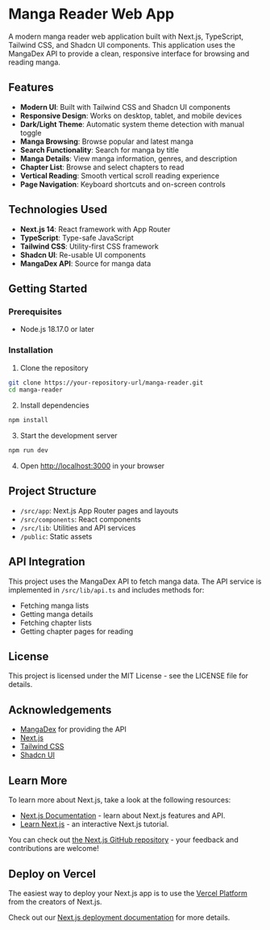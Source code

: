 # Manga Reader Web App

A modern manga reader web application built with Next.js, TypeScript, Tailwind CSS, and Shadcn UI components. This application uses the MangaDex API to provide a clean, responsive interface for browsing and reading manga.

## Features

- **Modern UI**: Built with Tailwind CSS and Shadcn UI components
- **Responsive Design**: Works on desktop, tablet, and mobile devices
- **Dark/Light Theme**: Automatic system theme detection with manual toggle
- **Manga Browsing**: Browse popular and latest manga
- **Search Functionality**: Search for manga by title
- **Manga Details**: View manga information, genres, and description
- **Chapter List**: Browse and select chapters to read
- **Vertical Reading**: Smooth vertical scroll reading experience
- **Page Navigation**: Keyboard shortcuts and on-screen controls

## Technologies Used

- **Next.js 14**: React framework with App Router
- **TypeScript**: Type-safe JavaScript
- **Tailwind CSS**: Utility-first CSS framework
- **Shadcn UI**: Re-usable UI components
- **MangaDex API**: Source for manga data

## Getting Started

### Prerequisites

- Node.js 18.17.0 or later

### Installation

1. Clone the repository
```bash
git clone https://your-repository-url/manga-reader.git
cd manga-reader
```

2. Install dependencies
```bash
npm install
```

3. Start the development server
```bash
npm run dev
```

4. Open [http://localhost:3000](http://localhost:3000) in your browser

## Project Structure

- `/src/app`: Next.js App Router pages and layouts
- `/src/components`: React components
- `/src/lib`: Utilities and API services
- `/public`: Static assets

## API Integration

This project uses the MangaDex API to fetch manga data. The API service is implemented in `/src/lib/api.ts` and includes methods for:

- Fetching manga lists
- Getting manga details
- Fetching chapter lists
- Getting chapter pages for reading

## License

This project is licensed under the MIT License - see the LICENSE file for details.

## Acknowledgements

- [MangaDex](https://api.mangadex.org/docs) for providing the API
- [Next.js](https://nextjs.org/)
- [Tailwind CSS](https://tailwindcss.com/)
- [Shadcn UI](https://ui.shadcn.com/)

## Learn More

To learn more about Next.js, take a look at the following resources:

- [Next.js Documentation](https://nextjs.org/docs) - learn about Next.js features and API.
- [Learn Next.js](https://nextjs.org/learn) - an interactive Next.js tutorial.

You can check out [the Next.js GitHub repository](https://github.com/vercel/next.js) - your feedback and contributions are welcome!

## Deploy on Vercel

The easiest way to deploy your Next.js app is to use the [Vercel Platform](https://vercel.com/new?utm_medium=default-template&filter=next.js&utm_source=create-next-app&utm_campaign=create-next-app-readme) from the creators of Next.js.

Check out our [Next.js deployment documentation](https://nextjs.org/docs/app/building-your-application/deploying) for more details.
